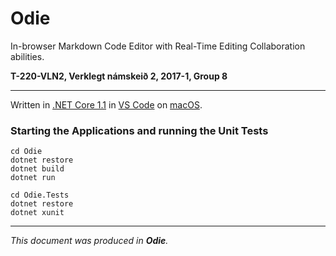 # Odie
In-browser Markdown Code Editor with Real-Time Editing Collaboration abilities.

**T-220-VLN2, Verklegt námskeið 2, 2017-1, Group 8**

---

Written in [.NET Core 1.1](https://www.microsoft.com/net/core) in [VS Code](https://code.visualstudio.com/) on [macOS](https://www.apple.com/lae/macos/).

### Starting the Applications and running the Unit Tests
~~~~
cd Odie
dotnet restore
dotnet build
dotnet run
~~~~

~~~~
cd Odie.Tests
dotnet restore
dotnet xunit
~~~~

---

*This document was produced in **Odie**.*